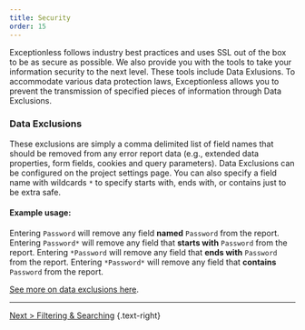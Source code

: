 ```yaml
---
title: Security
order: 15
---
```

Exceptionless follows industry best practices and uses SSL out of the box to be as secure as possible. We also provide you with the tools to take your information security to the next level. These tools include Data Exlusions. To accommodate various data protection laws, Exceptionless allows you to prevent the transmission of specified pieces of information through Data Exclusions.

### Data Exclusions

These exclusions are simply a comma delimited list of field names that should be removed from any error report data (e.g., extended data properties, form fields, cookies and query parameters). Data Exclusions can be configured on the project settings page. You can also specify a field name with wildcards `*` to specify starts with, ends with, or contains just to be extra safe.

#### Example usage:

Entering `Password` will remove any field **named** `Password` from the report.
Entering `Password*` will remove any field that **starts with** `Password` from the report.
Entering `*Password` will remove any field that **ends with** `Password` from the report.
Entering `*Password*` will remove any field that **contains** `Password` from the report.

[See more on data exclusions here](project-settings/#data-exclusions).

---

[Next > Filtering & Searching](filtering-and-searching) {.text-right}